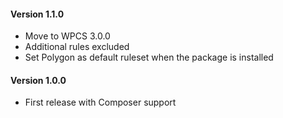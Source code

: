 #### Version 1.1.0
- Move to WPCS 3.0.0
- Additional rules excluded
- Set Polygon as default ruleset when the package is installed

#### Version 1.0.0
- First release with Composer support
